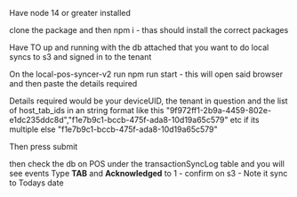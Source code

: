 Have node 14 or greater installed

clone the package and then npm i - thas should install the correct packages

Have TO up and running with the db attached that you want to do local syncs to s3 and signed in to the tenant

On the local-pos-syncer-v2 run npm run start - this will open said browser and then paste the details required

Details required would be your deviceUID, the tenant in question and the list of host_tab_ids in an string format like this 
"9f972ff1-2b9a-4459-802e-e1dc235ddc8d","f1e7b9c1-bccb-475f-ada8-10d19a65c579" etc if its multiple else "f1e7b9c1-bccb-475f-ada8-10d19a65c579"

Then press submit 

then check the db on POS under the transactionSyncLog table and you will see events Type **TAB** and **Acknowledged** to 1 - confirm on s3 - Note it sync to Todays date

